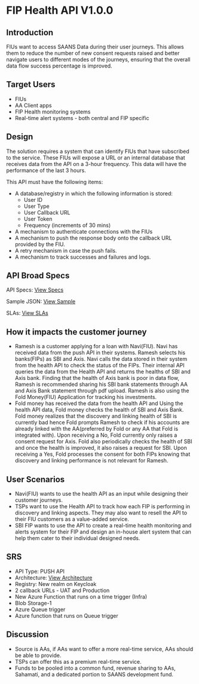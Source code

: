 # FIP Health API V1.0.0

## Introduction
FIUs want to access SAANS Data during their user journeys. This allows them to reduce the number of new consent requests raised and better navigate users to different modes of the journeys, ensuring that the overall data flow success percentage is improved.

## Target Users
- FIUs
- AA Client apps
- FIP Health monitoring systems
- Real-time alert systems - both central and FIP specific

## Design
The solution requires a system that can identify FIUs that have subscribed to the service. These FIUs will expose a URL or an internal database that receives data from the API on a 3-hour frequency. This data will have the performance of the last 3 hours.

This API must have the following items:
- A database/registry in which the following information is stored:
  - User ID
  - User Type
  - User Callback URL
  - User Token
  - Frequency (increments of 30 mins)
- A mechanism to authenticate connections with the FIUs
- A mechanism to push the response body onto the callback URL provided by the FIU.
- A retry mechanism in case the push fails.
- A mechanism to track successes and failures and logs.

## API Broad Specs
API Specs: [View Specs](https://github.com/Sahamati/FIP-Health-API-Specs/blob/main/Push%20API%20Specifications.json)

Sample JSON: [View Sample](https://github.com/Sahamati/FIP-Health-API-Specs/blob/main/Sample%20response.json)

SLAs: [View SLAs](https://docs.google.com/spreadsheets/d/1T4qzwGPfqCxM-910HTZDkkikEezxUrU1/edit?usp=sharing&ouid=102688648237312172000&rtpof=true&sd=true)

## How it impacts the customer journey
- Ramesh is a customer applying for a loan with Navi(FIU). Navi has received data from the push API in their systems. Ramesh selects his banks(FIPs) as SBI and Axis. Navi calls the data stored in their system from the health API to check the status of the FIPs. Their internal API queries the data from the Health API and returns the healths of SBI and Axis bank. Finding that the health of Axis bank is poor in data flow, Ramesh is recommended sharing his SBI bank statements through AA and Axis Bank statement through pdf upload. Ramesh is also using the Fold Money(FIU) Application for tracking his investments.
- Fold money has received the data from the health API and Using the health API data, Fold money checks the health of SBI and Axis Bank. Fold money realizes that the discovery and linking health of SBI is currently bad hence Fold prompts Ramesh to check if his accounts are already linked with the AA(preferred by Fold or any AA that Fold is integrated with). Upon receiving a No, Fold currently only raises a consent request for Axis. Fold also periodically checks the health of SBI and once the health is improved, it also raises a request for SBI. Upon receiving a Yes, Fold processes the consent for both FIPs knowing that discovery and linking performance is not relevant for Ramesh.

## User Scenarios
- Navi(FIU) wants to use the health API as an input while designing their customer journeys.
- TSPs want to use the Health API to track how each FIP is performing in discovery and linking aspects. They may also want to resell the API to their FIU customers as a value-added service.
- SBI FIP wants to use the API to create a real-time health monitoring and alerts system for their FIP and design an in-house alert system that can help them cater to their individual designed needs.

## SRS
- API Type: PUSH API
- Architecture: [View Architecture](https://drive.google.com/file/d/1Yw0Ha3Jri0Bq6XH_MrIJtTm3sfE6atAD/view?usp=sharing)
- Registry: New realm on Keycloak
- 2 callback URLs - UAT and Production
- New Azure Function that runs on a time trigger (Infra)
- Blob Storage-1
- Azure Queue trigger
- Azure function that runs on Queue trigger

## Discussion
- Source is AAs, if AAs want to offer a more real-time service, AAs should be able to provide.
- TSPs can offer this as a premium real-time service.
- Funds to be pooled into a common fund, revenue sharing to AAs, Sahamati, and a dedicated portion to SAANS development fund.
